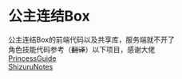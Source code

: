 # 公主连结Box
公主连结Box的前端代码以及共享库，服务端就不开了  
角色技能代码参考（~~翻译~~）以下项目，感谢大佬  
[PrincessGuide](https://github.com/superk589/PrincessGuide)  
[ShizuruNotes](https://github.com/MalitsPlus/ShizuruNotes)
